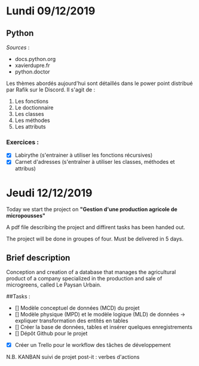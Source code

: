 # Lundi 09/12/2019

## Python

_Sources_ :

* docs.python.org
* xavierdupre.fr
* python.doctor

Les thèmes abordés aujourd'hui sont détaillés dans le power point distribué par Rafik sur le Discord. Il s'agit de :

1. Les fonctions
2. Le doctionnaire
3. Les classes
4. Les méthodes
5. Les attributs

### Exercices :
- [x] Labirythe (s'entrainer à utiliser les fonctions récursives)
- [x] Carnet d'adresses (s'entraîner à utiliser les classes, méthodes et attribus)

# Jeudi 12/12/2019

Today we start the project on **"Gestion d'une production agricole de micropousses"**

A pdf file describing the project and diffirent tasks has been handed out.

The project will be done in groupes of four. Must be delivered in 5 days.

## Brief description

Conception and creation of a database that manages the agricultural product of a company specialized in the production and sale of microgreens, called Le Paysan Urbain.


##Tasks :

- [] Modèle conceptuel de données (MCD) du projet
- [] Modèle physique (MPD) et le modèle logique (MLD) de données -> expliquer transformation des entités en tables
- [] Créer la base de données, tables et insérer quelques enregistrements
- [] Dépôt Github pour le projet
- [x] Créer un Trello pour le workflow des tâches de développement


N.B. KANBAN suivi de projet
post-it : verbes d'actions
